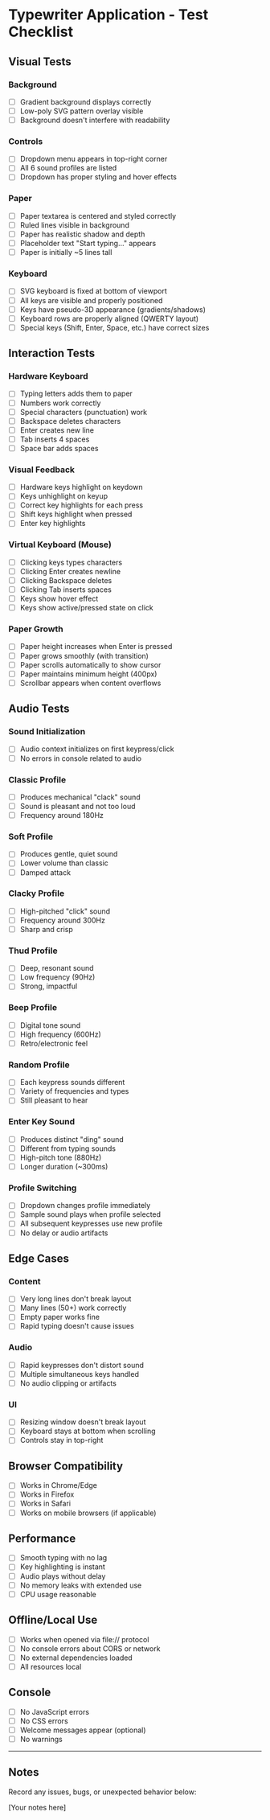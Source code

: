 # Typewriter Application - Test Checklist

## Visual Tests

### Background
- [ ] Gradient background displays correctly
- [ ] Low-poly SVG pattern overlay visible
- [ ] Background doesn't interfere with readability

### Controls
- [ ] Dropdown menu appears in top-right corner
- [ ] All 6 sound profiles are listed
- [ ] Dropdown has proper styling and hover effects

### Paper
- [ ] Paper textarea is centered and styled correctly
- [ ] Ruled lines visible in background
- [ ] Paper has realistic shadow and depth
- [ ] Placeholder text "Start typing..." appears
- [ ] Paper is initially ~5 lines tall

### Keyboard
- [ ] SVG keyboard is fixed at bottom of viewport
- [ ] All keys are visible and properly positioned
- [ ] Keys have pseudo-3D appearance (gradients/shadows)
- [ ] Keyboard rows are properly aligned (QWERTY layout)
- [ ] Special keys (Shift, Enter, Space, etc.) have correct sizes

## Interaction Tests

### Hardware Keyboard
- [ ] Typing letters adds them to paper
- [ ] Numbers work correctly
- [ ] Special characters (punctuation) work
- [ ] Backspace deletes characters
- [ ] Enter creates new line
- [ ] Tab inserts 4 spaces
- [ ] Space bar adds spaces

### Visual Feedback
- [ ] Hardware keys highlight on keydown
- [ ] Keys unhighlight on keyup
- [ ] Correct key highlights for each press
- [ ] Shift keys highlight when pressed
- [ ] Enter key highlights

### Virtual Keyboard (Mouse)
- [ ] Clicking keys types characters
- [ ] Clicking Enter creates newline
- [ ] Clicking Backspace deletes
- [ ] Clicking Tab inserts spaces
- [ ] Keys show hover effect
- [ ] Keys show active/pressed state on click

### Paper Growth
- [ ] Paper height increases when Enter is pressed
- [ ] Paper grows smoothly (with transition)
- [ ] Paper scrolls automatically to show cursor
- [ ] Paper maintains minimum height (400px)
- [ ] Scrollbar appears when content overflows

## Audio Tests

### Sound Initialization
- [ ] Audio context initializes on first keypress/click
- [ ] No errors in console related to audio

### Classic Profile
- [ ] Produces mechanical "clack" sound
- [ ] Sound is pleasant and not too loud
- [ ] Frequency around 180Hz

### Soft Profile
- [ ] Produces gentle, quiet sound
- [ ] Lower volume than classic
- [ ] Damped attack

### Clacky Profile
- [ ] High-pitched "click" sound
- [ ] Frequency around 300Hz
- [ ] Sharp and crisp

### Thud Profile
- [ ] Deep, resonant sound
- [ ] Low frequency (90Hz)
- [ ] Strong, impactful

### Beep Profile
- [ ] Digital tone sound
- [ ] High frequency (600Hz)
- [ ] Retro/electronic feel

### Random Profile
- [ ] Each keypress sounds different
- [ ] Variety of frequencies and types
- [ ] Still pleasant to hear

### Enter Key Sound
- [ ] Produces distinct "ding" sound
- [ ] Different from typing sounds
- [ ] High-pitch tone (880Hz)
- [ ] Longer duration (~300ms)

### Profile Switching
- [ ] Dropdown changes profile immediately
- [ ] Sample sound plays when profile selected
- [ ] All subsequent keypresses use new profile
- [ ] No delay or audio artifacts

## Edge Cases

### Content
- [ ] Very long lines don't break layout
- [ ] Many lines (50+) work correctly
- [ ] Empty paper works fine
- [ ] Rapid typing doesn't cause issues

### Audio
- [ ] Rapid keypresses don't distort sound
- [ ] Multiple simultaneous keys handled
- [ ] No audio clipping or artifacts

### UI
- [ ] Resizing window doesn't break layout
- [ ] Keyboard stays at bottom when scrolling
- [ ] Controls stay in top-right

## Browser Compatibility

- [ ] Works in Chrome/Edge
- [ ] Works in Firefox
- [ ] Works in Safari
- [ ] Works on mobile browsers (if applicable)

## Performance

- [ ] Smooth typing with no lag
- [ ] Key highlighting is instant
- [ ] Audio plays without delay
- [ ] No memory leaks with extended use
- [ ] CPU usage reasonable

## Offline/Local Use

- [ ] Works when opened via file:// protocol
- [ ] No console errors about CORS or network
- [ ] No external dependencies loaded
- [ ] All resources local

## Console

- [ ] No JavaScript errors
- [ ] No CSS errors
- [ ] Welcome messages appear (optional)
- [ ] No warnings

---

## Notes

Record any issues, bugs, or unexpected behavior below:

[Your notes here]
